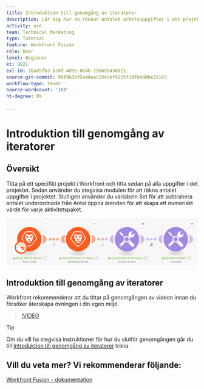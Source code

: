 ```yaml
---
title: Introduktion till genomgång av iteratorer
description: Lär dig hur du räknar antalet arbetsuppgifter i ett projekt och sedan beräknar ett värde för varje aktivitetspaket, allt i [!DNL Adobe Workfront Fusion].
activity: use
team: Technical Marketing
type: Tutorial
feature: Workfront Fusion
role: User
level: Beginner
kt: 9021
exl-id: 16ad5fb3-bc8f-4d95-8e4b-15b655438621
source-git-commit: 96f963bf5a44eac234cbf9215f19f6dddbe23143
workflow-type: tm+mt
source-wordcount: '169'
ht-degree: 0%

---
```


# Introduktion till genomgång av iteratorer

## Översikt

Titta på ett specifikt projekt i Workfront och titta sedan på alla uppgifter i det projektet. Sedan använder du stegvisa modulen för att räkna antalet uppgifter i projektet. Slutligen använder du variabeln Set för att subtrahera antalet underordnade från Antal öppna ärenden för att skapa ett numeriskt värde för varje aktivitetspaket.

![En bild av Fusion-scenariot](assets/iteration-and-aggregation-1.png)

## Introduktion till genomgång av iteratorer

Workfront rekommenderar att du tittar på genomgången av videon innan du försöker återskapa övningen i din egen miljö.

>[!VIDEO](https://video.tv.adobe.com/v/335278/?quality=12)

>[!TIP]
>
>Om du vill ha stegvisa instruktioner för hur du slutför genomgången går du till [Introduktion till genomgång av iteratorer](https://experienceleague.adobe.com/docs/workfront-learn/tutorials-workfront/fusion/exercises/introduction-to-iterators.html?lang=en) träna.


## Vill du veta mer? Vi rekommenderar följande:

[Workfront Fusion - dokumentation](https://experienceleague.adobe.com/docs/workfront/using/adobe-workfront-fusion/workfront-fusion-2.html?lang=en)
